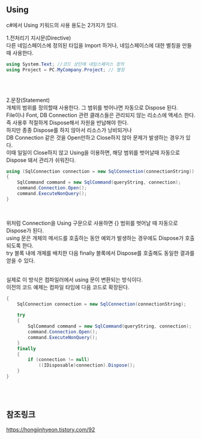 ## Using
c#에서 Using 키워드의 사용 용도는 2가지가 있다.<br>

1.전처리기 지시문(Directive)<br>
다른 네임스페이스에 정의된 타입을 Import 하거나, 네임스페이스에 대한 별칭을 만들때 사용한다.<br>

```c#
using System.Text; //코드 상단에 네임스페이스 정의
using Project = PC.MyCompany.Project; // 별칭
```
<br>
<br>

2.문장(Statement)<br>
개체의 범위를 정의할때 사용한다. 그 범위를 벗어나면 자동으로 Dispose 된다.<br>
File이나 Font, DB Connection 관련 클래스들은 관리되지 않는 리소스에 액세스 한다.<br>
즉 사용후 적절하게 Dispose해서 자원을 반납해야 한다.<br>
하지만 종종 Dispose를 하지 않아서 리소스가 낭비되거나<br>
DB Connection 같은 것을 Open만하고 Close하지 않아 문제가 발생하는 경우가 있다.<br>
이때 일일이 Close하지 않고 Using을 이용하면, 해당 범위를 벗어날때 자동으로 Dispose 돼서 관리가 쉬워진다.<br>

```c#
using (SqlConnection connection = new SqlConnection(connectionString))
{
    SqlCommand command = new SqlCommand(queryString, connection);
    command.Connection.Open();
    command.ExecuteNonQuery();
}
```
<br>

위처럼 Connection을 Using 구문으로 사용하면 {} 범위를 벗어날 때 자동으로 Dispose가 된다.<br>
using 문은 개체의 메서드를 호출하는 동안 예외가 발생하는 경우에도 Dispose가 호출되도록 한다.<br> 
try 블록 내에 개체를 배치한 다음 finally 블록에서 Dispose를 호출해도 동일한 결과를 얻을 수 있다.<br> 
<br>

실제로 이 방식은 컴파일러에서 using 문이 변환되는 방식이다.<br>
이전의 코드 예제는 컴파일 타임에 다음 코드로 확장된다.<br>

```c#
{
    SqlConnection connection = new SqlConnection(connectionString);
 
    try 
    {            
        SqlCommand command = new SqlCommand(queryString, connection);
        command.Connection.Open();
        command.ExecuteNonQuery(); 
    }
    finally
    {
        if (connection != null)
            ((IDisposable)connection).Dispose();
    }
}
```
<br>
<br>

## 참조링크
https://hongjinhyeon.tistory.com/92 <br>
